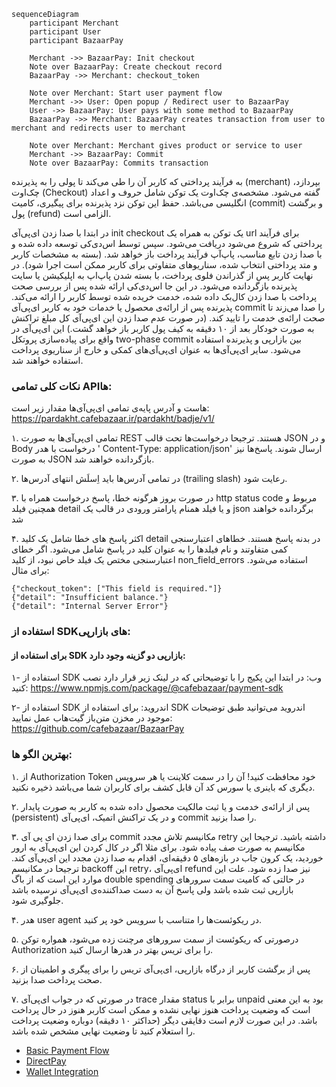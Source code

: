 ```mermaid
sequenceDiagram
    participant Merchant
    participant User
    participant BazaarPay

    Merchant ->> BazaarPay: Init checkout
    Note over BazaarPay: Create checkout record
    BazaarPay ->> Merchant: checkout_token

    Note over Merchant: Start user payment flow
    Merchant ->> User: Open popup / Redirect user to BazaarPay
    User ->> BazaarPay: User pays with some method to BazaarPay
    BazaarPay ->> Merchant: BazaarPay creates transaction from user to merchant and redirects user to merchant

    Note over Merchant: Merchant gives product or service to user
    Merchant ->> BazaarPay: Commit
    Note over BazaarPay: Commits transaction
```

به فرآیند پرداختی که کاربر آن را طی می‌کند تا پولی را به پذیرنده (merchant) بپردازد، چک‌اوت (Checkout) گفته می‌شود.
مشخصه‌ی چک‌اوت یک توکن شامل حروف و اعداد انگلیسی می‌باشد. حفظ این توکن نزد پذیرنده برای پیگیری، کامیت (commit) و برگشت
پول (refund) الزامی است.

در ابتدا با صدا زدن ای‌پی‌آی init checkout یک توکن به همراه یک url برای فرآیند پرداختی که شروع می‌شود دریافت می‌شود. سپس
توسط اس‌دی‌کی توسعه داده شده و با صدا زدن تابع مناسب، پاپ‌آپ فرآیند پرداخت باز خواهد شد. (بسته به مشخصات کاربر و متد
پرداختی انتخاب شده، سناریوهای متفاوتی برای کاربر ممکن است اجرا شود). در نهایت کاربر پس از گذراندن فلوی پرداخت، با بسته
شدن پاپ‌اپ به اپلیکیشن یا سایت پذیرنده بازگردانده می‌شود. در این جا اس‌دی‌کی ارائه شده پس از بررسی صحت پرداخت با صدا زدن
کال‌بک داده شده، خدمت خریده شده توسط کاربر را ارائه می‌کند. پذیرنده پس از ارائه‌ی محصول یا خدمات خود به کاربر ای‌پی‌آی
commit را صدا می‌زند تا صحت ارائه‌ی خدمت را تایید کند. (در صورت عدم صدا زدن این ای‌پی‌آی کل مبلغ تراکنش به صورت خودکار
بعد از ۱۰ دقیقه به کیف پول کاربر باز خواهد گشت.) این ای‌پی‌آی در واقع برای پیاده‌سازی پروتکل two-phase commit بین
بازارپی و پذیرنده استفاده می‌شود.
سایر ای‌پی‌آی‌ها به عنوان ای‌پی‌آی‌های کمکی و خارج از سناریوی پرداخت استفاده خواهند شد.

### نکات کلی تمامی APIها:

هاست و آدرس پایه‌ی تمامی ای‌پی‌آی‌ها مقدار زیر است:
https://pardakht.cafebazaar.ir/pardakht/badje/v1/

۱. تمامی ای‌پی‌آی‌ها به صورت REST هستند. ترجیحا درخواست‌ها تحت قالب JSON و در Body درخواست با هدر  '
Content-Type: application/json' ارسال شوند. پاسخ‌ها نیز به صورت JSON بازگردانده خواهند شد.

۲. در تمامی آدرس‌ها باید اِسلَش انتهای آدرس‌ها (trailing slash) رعایت شود.

۳. در صورت بروز هرگونه خطا، پاسخ درخواست همراه با http status code مربوط و همچنین فیلد detail و یا فیلد همنام پارامتر
ورودی در قالب یک json برگردانده خواهند شد

۴. اکثر پاسخ های خطا شامل یک کلید detail در بدنه پاسخ هستند. خطاهای اعتبارسنجی کمی متفاوتند و نام فیلدها را به عنوان
کلید در پاسخ شامل می‌شود. اگر خطای اعتبارسنجی مختص یک فیلد خاص نبود، از کلید non_field_errors استفاده می‌شود. برای
مثال:

```
{"checkout_token": ["This field is required."]}
{"detail": "Insufficient balance."}
{"detail": "Internal Server Error"}
```

### استفاده از SDKهای بازارپی:

#### برای استفاده از SDK بازارپی دو گزینه وجود دارد:

۱- استفاده از SDK وب:
در ابتدا این پکیج را با توضیحاتی که در لینک زیر قرار دارد نصب کنید:
https://www.npmjs.com/package/@cafebazaar/payment-sdk

۲- استفاده از SDK اندروید:
برای استفاده از SDK اندروید می‌توانید طبق توضیحات موجود در مخزن متن‌باز گیت‌هاب عمل نمایید:
https://github.com/cafebazaar/BazaarPay

### بهترین الگو ها:

۱. از Authorization Token خود محافظت کنید! آن را در سمت کلاینت یا هر سرویس دیگری که باینری یا سورس کد آن قابل کشف برای
کاربران شما می‌باشد ذخیره نکنید.

۲. پس از ارائه‌ی خدمت و یا ثبت مالکیت محصول داده شده به کاربر به صورت پایدار (persistent) و در یک تراکنش اتمیک، ای‌پی‌آی
commit را صدا بزنید.

۳. برای صدا زدن ای پی آی commit مکانیسم تلاش مجدد retry داشته باشید. ترجیحا این مکانیسم به صورت صف پیاده شود. برای مثلا
اگر در کال کردن این ای‌پی‌آی به ارور خوردید، یک کرون جاب در بازه‌های ۵ دقیقه‌ای، اقدام به صدا زدن مجدد این ای‌پی‌آی کند.
ترجیحا در مکانیسم backoff این retry، ای‌پی‌آی refund نیز صدا زده شود. علت این موارد این است که از باگ double spending در
حالتی که کامیت سمت سرورهای بازارپی ثبت شده باشد ولی پاسخ آن به دست صداکننده‌ی ای‌پی‌آی نرسیده باشد جلوگیری شود.

۴. هدر user agent در ریکوئست‌ها را متناسب با سرویس خود پر کنید.

۵. درصورتی که ریکوئست از سمت سرورهای مرچنت زده می‌شود، همواره توکن Authorization را برای تریس بهتر در هدرها ارسال کنید.

۶. پس از برگشت کاربر از درگاه بازارپی، ای‌پی‌آی تریس را برای پیگری و اطمینان از صحت پرداخت صدا بزنید.

۷. در صورتی که در جواب ای‌پی‌آی trace مقدار status برابر با unpaid بود به این معنی است که وضعیت پرداخت هنوز نهایی نشده و
ممکن است کاربر هنوز در حال پرداخت باشد. در این صورت لازم است دقایقی دیگر (حداکثر ۱۰ دقیقه) دوباره وضعیت پرداخت را
استعلام کنید تا وضعیت نهایی مشخص شده باشد.

- [Basic Payment Flow](./payment.md)
- [DirectPay](./direct-pay.md)
- [Wallet Integration](./wallet.md)
